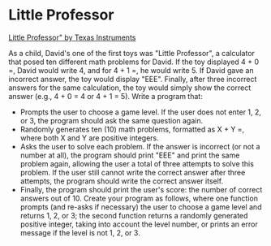 # Little Professor

[Little Professor" by Texas Instruments](https://youtu.be/ZuJwzH9BIgs?si=vHdYxDB7JH-Ip2ly)

As a child, David's one of the first toys was "Little Professor", a calculator that posed ten different math problems for David. If the toy displayed 4 + 0 =, David would write 4, and for 4 + 1 =, he would write 5. If David gave an incorrect answer, the toy would display "EEE". Finally, after three incorrect answers for the same calculation, the toy would simply show the correct answer (e.g., 4 + 0 = 4 or 4 + 1 = 5).
Write a program that:

 - Prompts the user to choose a game level. If the user does not enter 1, 2, or 3, the program should ask the same question again.
- Randomly generates ten (10) math problems, formatted as X + Y =, where both X and Y are positive integers.
- Asks the user to solve each problem. If the answer is incorrect (or not a number at all), the program should print "EEE" and print the same problem again, allowing the user a total of three attempts to solve this problem. If the user still cannot write the correct answer after three attempts, the program should write the correct answer itself.
- Finally, the program should print the user's score: the number of correct answers out of 10. Create your program as follows, where one function prompts (and re-asks if necessary) the user to choose a game level and returns 1, 2, or 3; the second function returns a randomly generated positive integer, taking into account the level number, or prints an error message if the level is not 1, 2, or 3.
